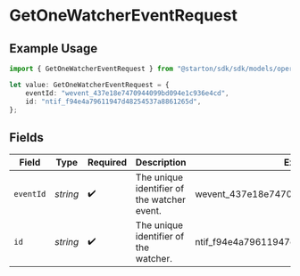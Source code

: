 # GetOneWatcherEventRequest

## Example Usage

```typescript
import { GetOneWatcherEventRequest } from "@starton/sdk/sdk/models/operations";

let value: GetOneWatcherEventRequest = {
    eventId: "wevent_437e18e7470944099bd094e1c936e4cd",
    id: "ntif_f94e4a79611947d48254537a8861265d",
};
```

## Fields

| Field                                       | Type                                        | Required                                    | Description                                 | Example                                     |
| ------------------------------------------- | ------------------------------------------- | ------------------------------------------- | ------------------------------------------- | ------------------------------------------- |
| `eventId`                                   | *string*                                    | :heavy_check_mark:                          | The unique identifier of the watcher event. | wevent_437e18e7470944099bd094e1c936e4cd     |
| `id`                                        | *string*                                    | :heavy_check_mark:                          | The unique identifier of the watcher.       | ntif_f94e4a79611947d48254537a8861265d       |